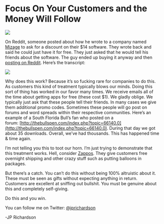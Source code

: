 <!--
id: 756645540
link: http://techneur.com/post/756645540/focus-on-your-customers-and-the-money-will-follow
slug: focus-on-your-customers-and-the-money-will-follow
date: Thu Jul 01 2010 01:11:00 GMT-0500 (CDT)
publish: 2010-07-01
tags: software-development, customer-service
-->


Focus On Your Customers and the Money Will Follow
=================================================

![](http://media.tumblr.com/tumblr_l4v7s1YVs61qzbc4f.jpg)

On Reddit, someone posted about how he wrote to a company named
[Mizage](http://www.mizage.com/) to ask for a discount on their \$14
software. They wrote back and said he could just have it for free. They
just asked that he would tell his friends about the software. The guy
ended up buying it anyway and then [posting on
Reddit](http://www.reddit.com/r/programming/comments/ckcbr/mizage_a_small_development_company_that_made/).
Here’s the transcript:

![](http://i.imgur.com/rejpI.png)

Why does this work? Because it’s so fucking rare for companies to do
this. As customers this kind of treatment typically blows our minds.
Doing this sort of thing has worked in our favor many times. We receive
emails all of the time about getting apps for free (these cost \$1). We
gladly oblige. We typically just ask that these people tell their
friends. In many cases we give them additional promo codes. Sometimes
these people will go post on forums and word spreads within their
respective communities. Here’s an example of a South Florida Bull’s fan
who posted on a
forum: [](http://thebullspen.com/index.php?topic=66140.0)[http://thebullspen.com/index.php?topic=66140.0](http://thebullspen.com/index.php?topic=66140.0).
During that day we got about 35 downloads. Overall, we’ve had thousands.
This has happened time & time again.

I’m not telling you this to toot our horn. I’m just trying to
demonstrate that this treatment works. Hell, consider
[Zappos](http://techneur.com/post/671778103/delivering-happiness-review).
They give customers free overnight shipping and other crazy stuff such
as putting balloons in packages.

But there’s a catch. You can’t do this without being 100% altruistic
about it. These must be seen as gifts without expecting anything in
return. Customers are excellent at sniffing out bullshit. You must
be genuine about this and completely self-giving.

Do this and you win.

You can follow me on Twitter:
[@jprichardson](http://twitter.com/jprichardson)

-JP Richardson

